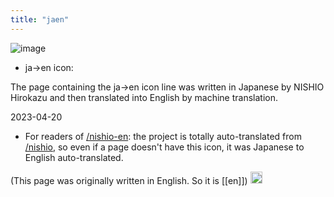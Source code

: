 ```yaml
---
title: "jaen"
---
```


![image](https://gyazo.com/e23aa7a0243e331333f8c08f1a57fc0e/thumb/1000)
- ja→en icon:

The page containing the ja→en icon line was written in Japanese by NISHIO Hirokazu and then translated into English by machine translation.

2023-04-20
- For readers of [/nishio-en](https://scrapbox.io/nishio-en): the project is totally auto-translated from [/nishio](https://scrapbox.io/nishio), so even if a page doesn't have this icon, it was Japanese to English auto-translated.

(This page was originally written in English. So it is [[en]])
<img src='https://scrapbox.io/api/pages/nishio/en/icon' alt='en.icon' height="19.5"/>